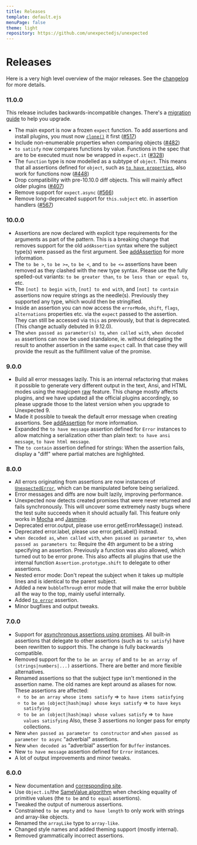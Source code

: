 ```yaml
---
title: Releases
template: default.ejs
menuPage: false
theme: light
repository: https://github.com/unexpectedjs/unexpected
---
```


# Releases

Here is a very high level overview of the major releases. See the
[changelog](https://github.com/unexpectedjs/unexpected/blob/master/CHANGELOG.md)
for more details.

### 11.0.0

This release includes backwards-incompatible changes. There's a [migration
guide](../migration/) to help you upgrade.

* The main export is now a frozen `expect` function. To add assertions and
  install plugins, you must now [`clone()`](../api/clone/) it first 
  ([#517](https://github.com/unexpectedjs/unexpected/pull/517))
* Include non-enumerable properties when comparing objects
  ([#482](https://github.com/unexpectedjs/unexpected/pull/482))
* `to satisfy` now compares functions by value. Functions in the spec that are
  to be executed must now be wrapped in `expect.it`
  ([#328](https://github.com/unexpectedjs/unexpected/pull/328))
* The `function` type is now modelled as a subtype of `object`. This means that
  all assertions defined for `object`, such as [`to have
  properties`](../assertions/object/to-have-properties/), also work for
  functions now ([#448](https://github.com/unexpectedjs/unexpected/pull/448))
* Drop compatibility with pre-10.10.0 diff objects. This will mainly affect
  older plugins ([#407](https://github.com/unexpectedjs/unexpected/pull/407))
* Remove support for `expect.async`
  ([#566](https://github.com/unexpectedjs/unexpected/pull/566))
* Remove long-deprecated support for `this.subject` etc. in assertion handlers
  ([#567](https://github.com/unexpectedjs/unexpected/pull/567))


### 10.0.0

* Assertions are now declared with explicit type requirements for
  the arguments as part of the pattern. This is a breaking change
  that removes support for the old `addAssertion` syntax where the
  subject type(s) were passed as the first argument.
  See [addAssertion](./api/addAssertion/) for more
  information.
* The `to be >`, `to be >=`, `to be <`, and `to be <=` assertions
  have been removed as they clashed with the new type syntax.
  Please use the fully spelled-out variants: `to be greater than`,
  `to be less than or equal to`, etc.
* The `[not] to begin with`, `[not] to end with`, and
  `[not] to contain` assertions now require strings as the needle(s).
  Previously they supported any type, which would then be stringified.
* Inside an assertion you can now access the `errorMode`, `shift`,
  `flags`, `alternations` properties etc. via the `expect` passed
  to the assertion. They can still be accessed via `this` as
  previously, but that is deprecated. (This change actually
  debuted in 9.12.0).
* The `when passed as parameter(s) to`, `when called with`,
  `when decoded as` assertions can now be used standalone, ie. without delegating
  the result to another assertion in the same `expect` call.
  In that case they will provide the result as the fulfillment
  value of the promise.

### 9.0.0

* Build all error messages lazily. This is an internal refactoring
  that makes it possible to generate very different output in the
  text, Ansi, and HTML modes using the magicpen
  [raw](https://github.com/sunesimonsen/magicpen#raw) feature. This
  change mostly affects plugins, and we have updated all the official
  plugins accordingly, so please upgrade those to the latest version
  when you upgrade to Unexpected 9.
* Made it possible to tweak the default error message when creating
  assertions. See [addAssertion](./api/addAssertion/) for more
  information.
* Expanded the `to have message` assertion defined for `Error`
  instances to allow matching a serialization other than plain text:
  `to have ansi message`, `to have html message`.
* The `to contain` assertion defined for strings: When the assertion fails,
  display a "diff" where partial matches are highlighted.

### 8.0.0

* All errors originating from assertions are now instances of
  [`UnexpectedError`](/api/UnexpectedError/), which can be manipulated before being
  serialized.
* Error messages and diffs are now built lazily, improving
  performance.
* Unexpected now detects created promises that were never returned and
  fails synchronously. This will uncover some extremely nasty bugs
  where the test suite succeeds when it should actually fail. This
  feature only works in [Mocha](http://mochajs.org/) and [Jasmine](http://jasmine.github.io/).
* Deprecated error.output, please use error.getErrorMessage() instead.
* Deprecated error.label, please use error.getLabel() instead.
* `when decoded as`, `when called with`, `when passed as parameter to`, `when passed as parameters to`: Require the 4th argument to be
  a string specifying an assertion. Previously a function was also
  allowed, which turned out to be error prone. This also affects all
  plugins that use the internal function `Assertion.prototype.shift`
  to delegate to other assertions.
* Nested error mode: Don't repeat the subject when it takes up
  multiple lines and is identical to the parent subject.
* Added a new `bubbleThrough` error mode that will make the error
  bubble all the way to the top, mainly useful internally.
* Added [`to error`](/assertions/function/to-error/) assertion.
* Minor bugfixes and output tweaks.

### 7.0.0

* Support for
  [asynchronous assertions using promises](/api/addAssertion/#asynchronous-assertions).
  All built-in assertions that delegate to other assertions (such as `to satisfy`)
  have been rewritten to support this. The change is fully backwards compatible.
* Removed support for the `to be an array of` and
  `to be an array of (strings|numbers|...)` assertions. There are better and
  more flexible alternatives.
* Renamed assertions so that the subject type isn't mentioned in the assertion name.
  The old names are kept around as aliases for now. These assertions are affected:
  * `to be an array whose items satisfy` => `to have items satisfying`
  * `to be an (object|hash|map) whose keys satisfy` => `to have keys satisfying`
  * `to be an (object|hash|map) whose values satisfy` => `to have values satisfying`
    Also, these 3 assertions no longer pass for empty collections.
* New `when passed as parameter to constructor` and `when passed as parameter to async` "adverbial" assertions.
* New `when decoded as` "adverbial" assertion for `Buffer` instances.
* New `to have message` assertion defined for `Error` instances.
* A lot of output improvements and minor tweaks.

### 6.0.0

* New documentation and [corresponding site](https://unexpected.js.org/).
* Use `Object.is`/the [SameValue algorithm](http://ecma-international.org/ecma-262/5.1/#sec-9.12) when checking equality of primitive values (the `to be` and `to equal` assertions).
* Tweaked the output of numerous assertions.
* Constrained `to be empty` and `to have length` to only work with strings and array-like objects.
* Renamed the `arrayLike` type to `array-like`.
* Changed style names and added theming support (mostly internal).
* Removed grammatically incorrect assertions.
